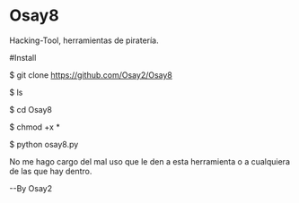# Osay8

Hacking-Tool, herramientas de piratería.

#Install

$ git clone https://github.com/Osay2/Osay8

$ ls

$ cd Osay8

$ chmod +x *

$ python osay8.py 

No me hago cargo del mal uso que le den a esta
herramienta o a cualquiera de las que hay dentro.


--By Osay2
